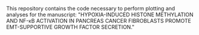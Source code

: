 This repository contains the code necessary to perform plotting and analyses for the manuscript: "HYPOXIA-INDUCED HISTONE METHYLATION AND NF-κB ACTIVATION IN PANCREAS CANCER FIBROBLASTS PROMOTE EMT-SUPPORTIVE GROWTH FACTOR SECRETION."
